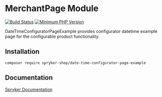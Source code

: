 # MerchantPage Module
[![Build Status](https://travis-ci.org/spryker-shop/date-time-configurator-page-example.svg)](https://travis-ci.org/spryker-shop/date-time-configurator-page-example)
[![Minimum PHP Version](https://img.shields.io/badge/php-%3E%3D%207.3-8892BF.svg)](https://php.net/)

DateTimeConfiguratorPageExample provides configurator datetime example page for the configurable product functionality.

## Installation

```
composer require spryker-shop/date-time-configurator-page-example
```

## Documentation

[Spryker Documentation](https://academy.spryker.com/developing_with_spryker/module_guide/modules.html)
